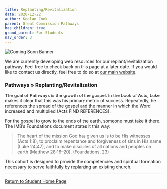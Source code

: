 ```yaml
---
title: Replanting/Revitalization
date: 2020-12-22
author: Keelan Cook
parent: Great Commission Pathways
has_children: true
grand_parent: For Students
nav_order: 3
---
```


![Coming Soon Banner](https://i.imgur.com/pxK8WAn.png)

We are currently developing web resources for our replant/revitalization pathway. Feel free to check back on this page at a later date. If you would like to contact us directly, feel free to do so at [our main website](https://ubahouston.org).

### Pathways » Replanting/Revitalization
The goal of Pathways is the growth of the gospel. In the book of Acts, Luke makes it clear that this was his primary metric of success. Repeatedly, he references the spread of the gospel and the manner in which the Word increased and multiplied (Acts FIND REFERENCES).

For the gospel to grow to the ends of the earth, someone must take it there. The IMB’s Foundations document states it this way:

>The heart of the mission God has given us is to be His witnesses (Acts 1:8), to proclaim repentance and forgiveness of sins in His name (Luke 24:47), and to make disciples of all nations and peoples on earth (Matthew 28:16–20). (Foundations, 23)

This cohort is designed to provide the competencies and spiritual formation necessary to serve faithfully by replanting an existing church.


---

[Return to Student Home Page](https://keelancook.com/missions-center/for-students/for-students.html)
